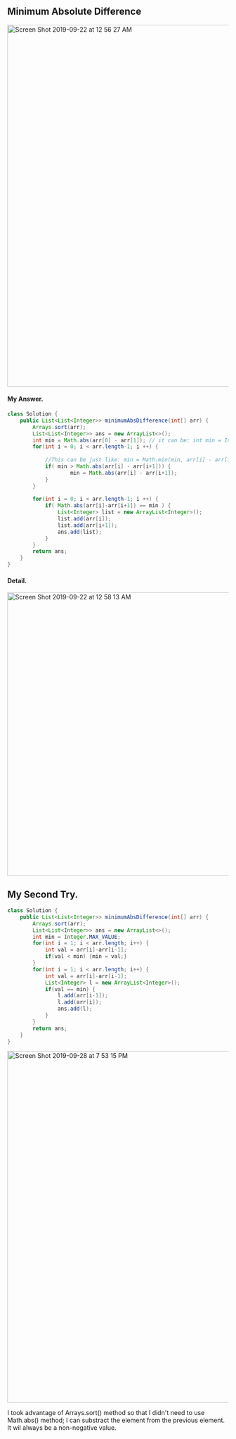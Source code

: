 ## Minimum Absolute Difference

<img width="822" alt="Screen Shot 2019-09-22 at 12 56 27 AM" src="https://user-images.githubusercontent.com/46575719/65382460-dae28800-dcd3-11e9-81c7-eafe61e84fd5.png">


#### My Answer.

```java
class Solution {
    public List<List<Integer>> minimumAbsDifference(int[] arr) {
        Arrays.sort(arr);
        List<List<Integer>> ans = new ArrayList<>();
        int min = Math.abs(arr[0] - arr[1]); // it can be: int min = Integer.MAX_VALUE; instead. :)
        for(int i = 0; i < arr.length-1; i ++) {
            
            //This can be just like: min = Math.min(min, arr[i] - arr[i-1]);
            if( min > Math.abs(arr[i] - arr[i+1])) {
                    min = Math.abs(arr[i] - arr[i+1]); 
            }
        }
        
        for(int i = 0; i < arr.length-1; i ++) {
            if( Math.abs(arr[i]-arr[i+1]) == min ) {
                List<Integer> list = new ArrayList<Integer>();
                list.add(arr[i]);
                list.add(arr[i+1]);
                ans.add(list);
            }
        }
        return ans;
    }
}
```

#### Detail.

<img width="644" alt="Screen Shot 2019-09-22 at 12 58 13 AM" src="https://user-images.githubusercontent.com/46575719/65382471-1aa96f80-dcd4-11e9-9dd0-d470062d1a2b.png">


## My Second Try.

```java
class Solution {
    public List<List<Integer>> minimumAbsDifference(int[] arr) {
        Arrays.sort(arr);
        List<List<Integer>> ans = new ArrayList<>();
        int min = Integer.MAX_VALUE;
        for(int i = 1; i < arr.length; i++) {
            int val = arr[i]-arr[i-1];
            if(val < min) {min = val;}
        }
        for(int i = 1; i < arr.length; i++) {
            int val = arr[i]-arr[i-1];
            List<Integer> l = new ArrayList<Integer>();
            if(val == min) {
                l.add(arr[i-1]);
                l.add(arr[i]);
                ans.add(l);
            }
        }
        return ans;
    }
}

```

<img width="799" alt="Screen Shot 2019-09-28 at 7 53 15 PM" src="https://user-images.githubusercontent.com/46575719/65823716-a158d200-e229-11e9-9988-1fe55fe0a034.png">

I took advantage of Arrays.sort() method so that I didn't need to use Math.abs() method; I can substract the element from the previous element. It wil always be a non-negative value. 


